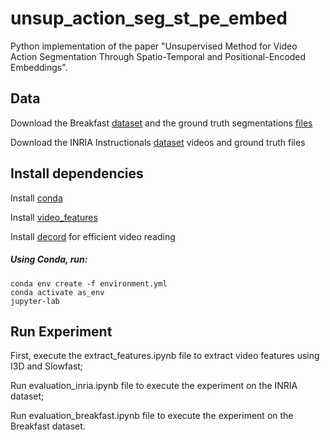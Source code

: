 # unsup_action_seg_st_pe_embed

Python implementation of the paper "Unsupervised Method for Video Action Segmentation Through Spatio-Temporal and Positional-Encoded Embeddings".

## Data

Download the Breakfast [dataset](https://drive.google.com/open?id=1jgSoof1AatiDRpGY091qd4TEKF-BUt6I) and the ground truth segmentations [files](https://drive.google.com/open?id=1R3z_CkO1uIOhu4y2Nh0pCHjQQ2l-Ab9E)

Download the INRIA Instructionals [dataset](https://www.di.ens.fr/willow/research/instructionvideos/data_new.tar.gz) videos and ground truth files


## Install dependencies

Install [conda](https://docs.conda.io/en/latest/miniconda.html)

Install [video_features](https://github.com/v-iashin/video_features) 

Install [decord](https://github.com/dmlc/decord.git) for efficient video reading

##### Using Conda, run:
```
conda env create -f environment.yml
conda activate as_env
jupyter-lab
``` 
## Run Experiment

First, execute the extract_features.ipynb file to extract video features using I3D and Slowfast; 

Run evaluation\_inria.ipynb file to execute the experiment on the INRIA dataset;

Run evaluation\_breakfast.ipynb file to execute the experiment on the Breakfast dataset.



